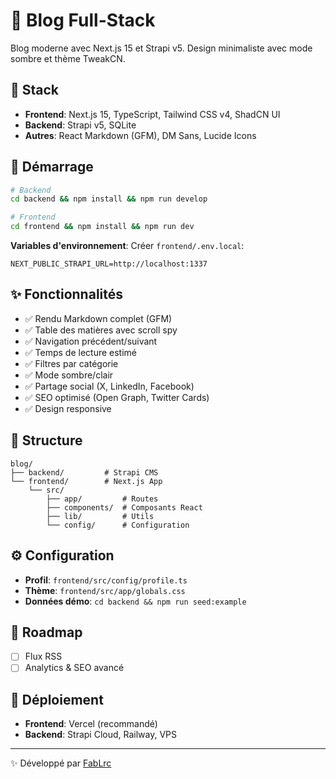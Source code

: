 # 📝 Blog Full-Stack

Blog moderne avec Next.js 15 et Strapi v5. Design minimaliste avec mode sombre et thème TweakCN.

## 🚀 Stack

- **Frontend**: Next.js 15, TypeScript, Tailwind CSS v4, ShadCN UI
- **Backend**: Strapi v5, SQLite
- **Autres**: React Markdown (GFM), DM Sans, Lucide Icons

## 🏁 Démarrage

```bash
# Backend
cd backend && npm install && npm run develop

# Frontend
cd frontend && npm install && npm run dev
```

**Variables d'environnement**: Créer `frontend/.env.local`:
```
NEXT_PUBLIC_STRAPI_URL=http://localhost:1337
```

## ✨ Fonctionnalités

- ✅ Rendu Markdown complet (GFM)
- ✅ Table des matières avec scroll spy
- ✅ Navigation précédent/suivant
- ✅ Temps de lecture estimé
- ✅ Filtres par catégorie
- ✅ Mode sombre/clair
- ✅ Partage social (X, LinkedIn, Facebook)
- ✅ SEO optimisé (Open Graph, Twitter Cards)
- ✅ Design responsive

## 📂 Structure

```
blog/
├── backend/         # Strapi CMS
└── frontend/        # Next.js App
    └── src/
        ├── app/         # Routes
        ├── components/  # Composants React
        ├── lib/         # Utils
        └── config/      # Configuration
```

## ⚙️ Configuration

- **Profil**: `frontend/src/config/profile.ts`
- **Thème**: `frontend/src/app/globals.css`
- **Données démo**: `cd backend && npm run seed:example`

## 🎯 Roadmap

- [ ] Flux RSS
- [ ] Analytics & SEO avancé

## 🚢 Déploiement

- **Frontend**: Vercel (recommandé)
- **Backend**: Strapi Cloud, Railway, VPS

---

✨ Développé par [FabLrc](https://github.com/FabLrc)
